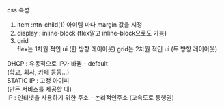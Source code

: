 css 속성

1. item :ntn-child(1)
아이템 마다 margin 값을 지정
2. display : inline-block
(flex말고 inline-block으로도 가능)
3. grid  
flex는 1차원 적인 ui (한 방향 레이아웃)
grid는 2차원 적인 ui (두 방향 레이아웃)

DHCP : 유동적으로 IP가 바뀜 - default  
(학교, 회사, 카페 등등...)  
STATIC IP : 고정 아이피  
(만든 서비스를 제공할 때)  
IP : 인터넷을 사용하기 위한 주소 - 논리적인주소 
(고속도로 통행권)
